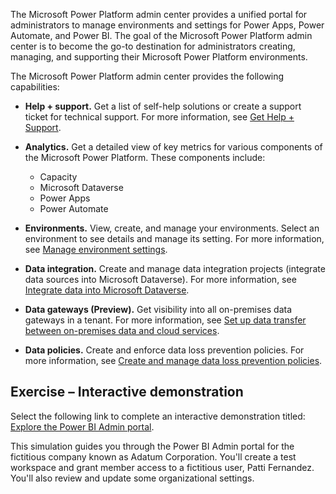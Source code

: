 The Microsoft Power Platform admin center provides a unified portal for administrators to manage environments and settings for Power Apps, Power Automate, and Power BI. The goal of the Microsoft Power Platform admin center is to become the go-to destination for administrators creating, managing, and supporting their Microsoft Power Platform environments.

The Microsoft Power Platform admin center provides the following capabilities:

 -  **Help + support.** Get a list of self-help solutions or create a support ticket for technical support. For more information, see [Get Help + Support](/power-platform/admin/get-help-support?azure-portal=true).
 -  **Analytics.** Get a detailed view of key metrics for various components of the Microsoft Power Platform. These components include:
    
     -  Capacity
     -  Microsoft Dataverse
     -  Power Apps
     -  Power Automate
 -  **Environments.** View, create, and manage your environments. Select an environment to see details and manage its setting. For more information, see [Manage environment settings](/power-platform/admin/admin-settings?azure-portal=true).
 -  **Data integration.** Create and manage data integration projects (integrate data sources into Microsoft Dataverse). For more information, see [Integrate data into Microsoft Dataverse](/power-platform/admin/data-integrator?azure-portal=true).
 -  **Data gateways (Preview).** Get visibility into all on-premises data gateways in a tenant. For more information, see [Set up data transfer between on-premises data and cloud services](/power-platform/admin/onpremises-data-gateway-management?azure-portal=true).
 -  **Data policies.** Create and enforce data loss prevention policies. For more information, see [Create and manage data loss prevention policies](/power-platform/admin/create-dlp-policy?azure-portal=true).

## **Exercise – Interactive demonstration**

Select the following link to complete an interactive demonstration titled: [Explore the Power BI Admin portal](https://edxinteractivepage.blob.core.windows.net/edxpages/MS-100/M4-L3-E10-T4/index.html?azure-portal=true).

This simulation guides you through the Power BI Admin portal for the fictitious company known as Adatum Corporation. You'll create a test workspace and grant member access to a fictitious user, Patti Fernandez. You'll also review and update some organizational settings.

